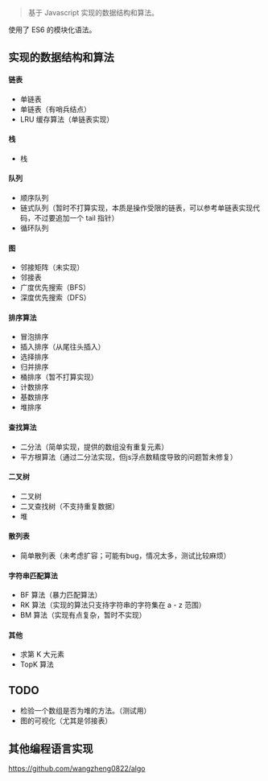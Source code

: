 > 基于 Javascript 实现的数据结构和算法。

使用了 ES6 的模块化语法。

## 实现的数据结构和算法

#### 链表
- 单链表
- 单链表（有哨兵结点）
- LRU 缓存算法（单链表实现）

#### 栈
- 栈

#### 队列
- 顺序队列
- 链式队列（暂时不打算实现，本质是操作受限的链表，可以参考单链表实现代码，不过要追加一个 tail 指针）
- 循环队列

#### 图
- 邻接矩阵（未实现）
- 邻接表
- 广度优先搜索（BFS）
- 深度优先搜索（DFS）

#### 排序算法
- 冒泡排序
- 插入排序（从尾往头插入）
- 选择排序
- 归并排序
- 桶排序（暂不打算实现）
- 计数排序
- 基数排序
- 堆排序

#### 查找算法
- 二分法（简单实现，提供的数组没有重复元素）
- 平方根算法（通过二分法实现，但js浮点数精度导致的问题暂未修复）

#### 二叉树
- 二叉树
- 二叉查找树（不支持重复数据）
- 堆

#### 散列表
- 简单散列表（未考虑扩容；可能有bug，情况太多，测试比较麻烦）

#### 字符串匹配算法

- BF 算法（暴力匹配算法）
- RK 算法（实现的算法只支持字符串的字符集在 a - z 范围）
- BM 算法（实现有点复杂，暂时不实现）

#### 其他

- 求第 K 大元素
- TopK 算法

## TODO

- 检验一个数组是否为堆的方法。（测试用）
- 图的可视化（尤其是邻接表）

## 其他编程语言实现

https://github.com/wangzheng0822/algo
